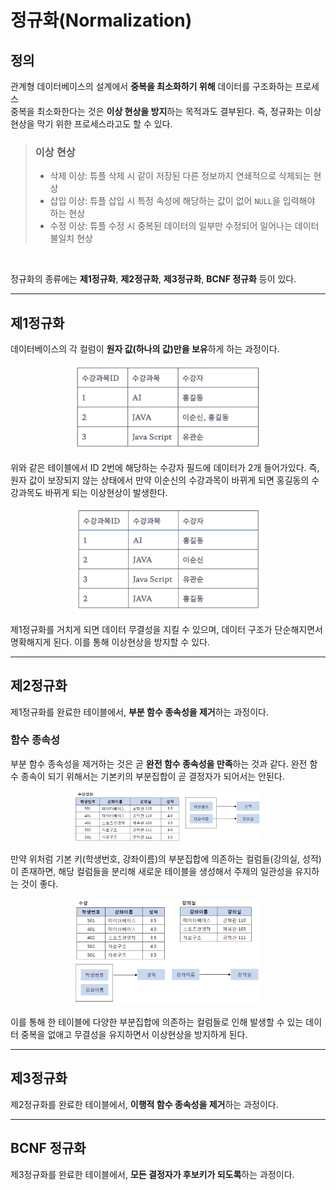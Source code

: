 # 정규화(Normalization)

## 정의

관계형 데이터베이스의 설계에서 **중복을 최소화하기 위해** 데이터를 구조화하는 프로세스<br />
중복을 최소화한다는 것은 **이상 현상을 방지**하는 목적과도 결부된다. 즉, 정규화는 이상 현상을 막기 위한 프로세스라고도 할 수 있다.

> ### 이상 현상
>- 삭제 이상: 튜플 삭제 시 같이 저장된 다른 정보까지 연쇄적으로 삭제되는 현상
>- 삽입 이상: 튜플 삽입 시 특정 속성에 해당하는 값이 없어 `NULL`을 입력해야 하는 현상
>- 수정 이상: 튜플 수정 시 중복된 데이터의 일부만 수정되어 일어나는 데이터 불일치 현상

<br />

정규화의 종류에는 **제1정규화**, **제2정규화**, **제3정규화**, **BCNF 정규화** 등이 있다.

---

## 제1정규화

데이터베이스의 각 컬럼이 **원자 값(하나의 값)만을 보유**하게 하는 과정이다.

<p align="center">
<img src="./img/스크린샷 2024-05-21 오후 5.27.10.png" alt="img1" width="300"/>
</p>

위와 같은 테이블에서 ID 2번에 해당하는 수강자 필드에 데이터가 2개 들어가있다. 즉, 원자 값이 보장되지 않는 상태에서 만약 이순신의 수강과목이 바뀌게 되면 홍길동의 수강과목도 바뀌게 되는 이상현상이 발생한다.

<p align="center">
<img src="./img/스크린샷 2024-05-21 오후 5.38.13.png" alt="img1" width="300"/>
</p>

제1정규화를 거치게 되면 데이터 무결성을 지킬 수 있으며, 데이터 구조가 단순해지면서 명확해지게 된다. 이를 통해 이상현상을 방지할 수 있다.

---

## 제2정규화

제1정규화를 완료한 테이블에서, **부분 함수 종속성을 제거**하는 과정이다.

### 함수 종속성

부분 함수 종속성을 제거하는 것은 곧 **완전 함수 종속성을 만족**하는 것과 같다. 완전 함수 종속이 되기 위해서는 기본키의 부분집합이 곧 결정자가 되어서는 안된다.

<p align="center">
<img src="./img/스크린샷 2024-05-21 오후 5.49.29.png" alt="img1" width="300"/>
</p>

만약 위처럼 기본 키(학생번호, 강좌이름)의 부분집합에 의존하는 컬럼들(강의실, 성적)이 존재하면, 해당 컬럼들을 분리해 새로운 테이블을 생성해서 주제의 일관성을 유지하는 것이 좋다.

<p align="center">
<img src="./img/스크린샷 2024-05-21 오후 5.52.52.png" alt="img1" width="300"/>
</p>

이를 통해 한 테이블에 다양한 부분집합에 의존하는 컬럼들로 인해 발생할 수 있는 데이터 중복을 없애고 무결성을 유지하면서 이상현상을 방지하게 된다.

---

## 제3정규화

제2정규화를 완료한 테이블에서, **이행적 함수 종속성을 제거**하는 과정이다.

---

## BCNF 정규화

제3정규화를 완료한 테이블에서, **모든 결정자가 후보키가 되도록**하는 과정이다.